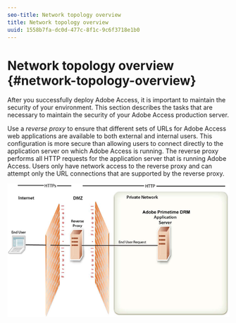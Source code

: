 ```yaml
---
seo-title: Network topology overview
title: Network topology overview
uuid: 1558b7fa-dc0d-477c-8f1c-9c6f3718e1b0
---
```


# Network topology overview {#network-topology-overview}

After you successfully deploy Adobe Access, it is important to maintain the security of your environment. This section describes the tasks that are necessary to maintain the security of your Adobe Access production server.

Use a *reverse proxy* to ensure that different sets of URLs for Adobe Access web applications are available to both external and internal users. This configuration is more secure than allowing users to connect directly to the application server on which Adobe Access is running. The reverse proxy performs all HTTP requests for the application server that is running Adobe Access. Users only have network access to the reverse proxy and can attempt only the URL connections that are supported by the reverse proxy. 

<!--<a id="fig-frx-dcg-44"></a>-->

![](assets/AdobeAccess_4_SecureDeployment_web.png)

